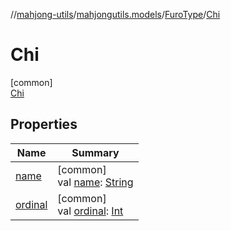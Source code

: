 //[mahjong-utils](../../../../index.md)/[mahjongutils.models](../../index.md)/[FuroType](../index.md)/[Chi](index.md)

# Chi

[common]\
[Chi](index.md)

## Properties

| Name | Summary |
|---|---|
| [name](../../../mahjongutils.shanten/-furo-chance-shanten-args-error-info/tiles-num-illegal/index.md#-372974862%2FProperties%2F1581026887) | [common]<br>val [name](../../../mahjongutils.shanten/-furo-chance-shanten-args-error-info/tiles-num-illegal/index.md#-372974862%2FProperties%2F1581026887): [String](https://kotlinlang.org/api/latest/jvm/stdlib/kotlin-stdlib/kotlin/-string/index.html) |
| [ordinal](../../../mahjongutils.shanten/-furo-chance-shanten-args-error-info/tiles-num-illegal/index.md#-739389684%2FProperties%2F1581026887) | [common]<br>val [ordinal](../../../mahjongutils.shanten/-furo-chance-shanten-args-error-info/tiles-num-illegal/index.md#-739389684%2FProperties%2F1581026887): [Int](https://kotlinlang.org/api/latest/jvm/stdlib/kotlin-stdlib/kotlin/-int/index.html) |
